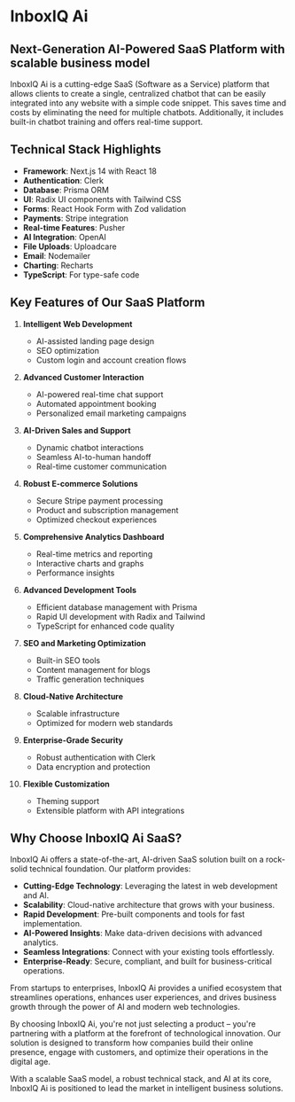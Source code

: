 # InboxIQ Ai

## Next-Generation AI-Powered SaaS Platform with scalable business model

InboxIQ Ai is a cutting-edge SaaS (Software as a Service) platform that allows clients to create a single, centralized chatbot that can be easily integrated into any website with a simple code snippet. This saves time and costs by eliminating the need for multiple chatbots. Additionally, it includes built-in chatbot training and offers real-time support.

## Technical Stack Highlights

- **Framework**: Next.js 14 with React 18
- **Authentication**: Clerk
- **Database**: Prisma ORM
- **UI**: Radix UI components with Tailwind CSS
- **Forms**: React Hook Form with Zod validation
- **Payments**: Stripe integration
- **Real-time Features**: Pusher
- **AI Integration**: OpenAI
- **File Uploads**: Uploadcare
- **Email**: Nodemailer
- **Charting**: Recharts
- **TypeScript**: For type-safe code

## Key Features of Our SaaS Platform

1. **Intelligent Web Development**

   - AI-assisted landing page design
   - SEO optimization
   - Custom login and account creation flows

2. **Advanced Customer Interaction**

   - AI-powered real-time chat support
   - Automated appointment booking
   - Personalized email marketing campaigns

3. **AI-Driven Sales and Support**

   - Dynamic chatbot interactions
   - Seamless AI-to-human handoff
   - Real-time customer communication

4. **Robust E-commerce Solutions**

   - Secure Stripe payment processing
   - Product and subscription management
   - Optimized checkout experiences

5. **Comprehensive Analytics Dashboard**

   - Real-time metrics and reporting
   - Interactive charts and graphs
   - Performance insights

6. **Advanced Development Tools**

   - Efficient database management with Prisma
   - Rapid UI development with Radix and Tailwind
   - TypeScript for enhanced code quality

7. **SEO and Marketing Optimization**

   - Built-in SEO tools
   - Content management for blogs
   - Traffic generation techniques

8. **Cloud-Native Architecture**

   - Scalable infrastructure
   - Optimized for modern web standards

9. **Enterprise-Grade Security**

   - Robust authentication with Clerk
   - Data encryption and protection

10. **Flexible Customization**
    - Theming support
    - Extensible platform with API integrations

## Why Choose InboxIQ Ai SaaS?

InboxIQ Ai offers a state-of-the-art, AI-driven SaaS solution built on a rock-solid technical foundation. Our platform provides:

- **Cutting-Edge Technology**: Leveraging the latest in web development and AI.
- **Scalability**: Cloud-native architecture that grows with your business.
- **Rapid Development**: Pre-built components and tools for fast implementation.
- **AI-Powered Insights**: Make data-driven decisions with advanced analytics.
- **Seamless Integrations**: Connect with your existing tools effortlessly.
- **Enterprise-Ready**: Secure, compliant, and built for business-critical operations.

From startups to enterprises, InboxIQ Ai provides a unified ecosystem that streamlines operations, enhances user experiences, and drives business growth through the power of AI and modern web technologies.

By choosing InboxIQ Ai, you're not just selecting a product – you're partnering with a platform at the forefront of technological innovation. Our solution is designed to transform how companies build their online presence, engage with customers, and optimize their operations in the digital age.

With a scalable SaaS model, a robust technical stack, and AI at its core, InboxIQ Ai is positioned to lead the market in intelligent business solutions.
